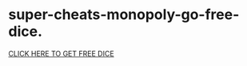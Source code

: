 # super-cheats-monopoly-go-free-dice.

<p><a href="https://allresources.xyz/dicerolls/">CLICK HERE TO GET FREE DICE</a></p>
